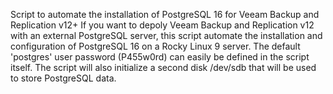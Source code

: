 Script to automate the installation of PostgreSQL 16 for Veeam Backup and Replication v12+
If you want to depoly Veeam Backup and Replication v12 with an external PostgreSQL server, this script automate the installation and configuration of PostgreSQL 16 on a Rocky Linux 9 server.
The default 'postgres' user password (P455w0rd) can easily be defined in the script itself.
The script will also initialize a second disk /dev/sdb that will be used to store PostgreSQL data.
